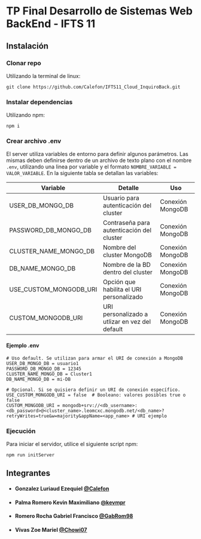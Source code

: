 # TP Final Desarrollo de Sistemas Web BackEnd - IFTS 11

## Instalación

### Clonar repo
Utilizando la terminal de linux:
```
git clone https://github.com/Calefon/IFTS11_Cloud_InquiroBack.git
```
### Instalar dependencias
Utilizando npm:
```
npm i
```
### Crear archivo .env
El server utiliza variables de entorno para definir algunos parámetros. Las mismas deben definirse dentro de un archivo de texto plano con el nombre `.env`, utilizando una linea por variable y el formato `NOMBRE_VARIABLE = VALOR_VARIABLE`.
En la siguiente tabla se detallan las variables:

| Variable | Detalle | Uso |
| ------------- | ------------- | ------------- |
| USER_DB_MONGO_DB  | Usuario para autenticación del cluster | Conexión MongoDB |
| PASSWORD_DB_MONGO_DB  | Contraseña para autenticación del cluster | Conexión MongoDB |
| CLUSTER_NAME_MONGO_DB  | Nombre del cluster MongoDB | Conexión MongoDB |
| DB_NAME_MONGO_DB  | Nombre de la BD dentro del cluster | Conexión MongoDB |
| USE_CUSTOM_MONGODB_URI  | Opción que habilita el URI personalizado | Conexión MongoDB |
| CUSTOM_MONGODB_URI  | URI personalizado a utlizar en vez del default | Conexión MongoDB |

#### Ejemplo .env
```
# Uso default. Se utilizan para armar el URI de conexión a MongoDB
USER_DB_MONGO_DB = usuario1
PASSWORD_DB_MONGO_DB = 12345
CLUSTER_NAME_MONGO_DB = Cluster1
DB_NAME_MONGO_DB = mi-DB

# Opcional. Si se quisiera definir un URI de conexión específico.
USE_CUSTOM_MONGODB_URI = false  # Booleano: valores posibles true o false
CUSTOM_MONGODB_URI = mongodb+srv://<db_username>:<db_password>@<cluster_name>.leomcxc.mongodb.net/<db_name>?retryWrites=true&w=majority&appName=<app_name> # URI ejemplo

```
### Ejecución
Para iniciar el servidor, utilice el siguiente script npm:
```
npm run initServer
```
## Integrantes
* #### Gonzalez Luriaud Ezequiel [@Calefon](https://github.com/Calefon)
* #### Palma Romero Kevin Maximiliano [@kevmpr](https://github.com/kevmpr)
* #### Romero Rocha Gabriel Francisco [@GabRom98](https://github.com/GabRom98)
* #### Vivas Zoe Mariel [@Chowi07](https://github.com/Chowi07)